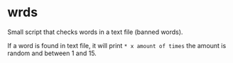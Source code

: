 # wrds

Small script that checks words in a text file (banned words).

If a word is found in text file, it will print `* x amount of times` the amount is random and between 1 and 15.
